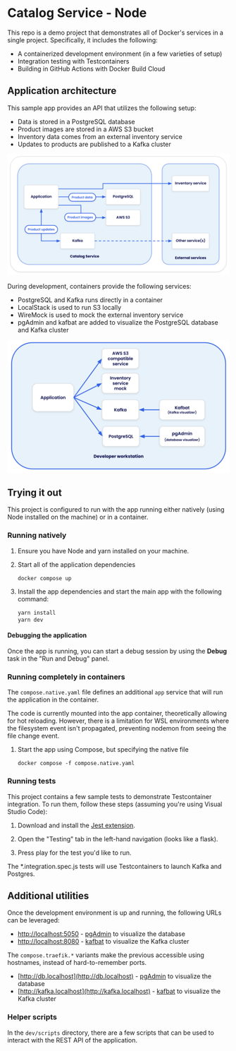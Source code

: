 # Catalog Service - Node

This repo is a demo project that demonstrates all of Docker's services in a single project. Specifically, it includes the following:

- A containerized development environment (in a few varieties of setup)
- Integration testing with Testcontainers
- Building in GitHub Actions with Docker Build Cloud

## Application architecture

This sample app provides an API that utilizes the following setup:

- Data is stored in a PostgreSQL database
- Product images are stored in a AWS S3 bucket
- Inventory data comes from an external inventory service
- Updates to products are published to a Kafka cluster

![Application architecture](./architecture.png)

During development, containers provide the following services:

- PostgreSQL and Kafka runs directly in a container
- LocalStack is used to run S3 locally
- WireMock is used to mock the external inventory service
- pgAdmin and kafbat are added to visualize the PostgreSQL database and Kafka cluster

![Dev environment architecture](./dev-environment-architecture.png)


## Trying it out

This project is configured to run with the app running either natively (using Node installed on the machine) or in a container.

### Running natively

1. Ensure you have Node and yarn installed on your machine.

2. Start all of the application dependencies

    ```console
    docker compose up
    ```

3. Install the app dependencies and start the main app with the following command:

    ```console
    yarn install
    yarn dev
    ```

#### Debugging the application

Once the app is running, you can start a debug session by using the **Debug** task in the "Run and Debug" panel. 


### Running completely in containers

The `compose.native.yaml` file defines an additional `app` service that will run the application in the container. 

The code is currently mounted into the app container, theoretically allowing for hot reloading. However, there is a limitation for WSL environments where the filesystem event isn't propagated, preventing nodemon from seeing the file change event.

1. Start the app using Compose, but specifying the native file

    ```console
    docker compose -f compose.native.yaml
    ```


### Running tests

This project contains a few sample tests to demonstrate Testcontainer integration. To run them, follow these steps (assuming you're using Visual Studio Code):

1. Download and install the [Jest extension](https://marketplace.visualstudio.com/items?itemName=Orta.vscode-jest#user-interface).

2. Open the "Testing" tab in the left-hand navigation (looks like a flask).

3. Press play for the test you'd like to run.

The *.integration.spec.js tests will use Testcontainers to launch Kafka and Postgres.


## Additional utilities

Once the development environment is up and running, the following URLs can be leveraged:

- [http://localhost:5050](http://localhost:5050) - [pgAdmin](https://www.pgadmin.org/) to visualize the database
- [http://localhost:8080](http://localhost:8080) - [kafbat](https://github.com/kafbat/kafka-ui) to visualize the Kafka cluster

The `compose.traefik.*` variants make the previous accessible using hostnames, instead of hard-to-remember ports.

- [http://db.localhost](http://db.localhost) - [pgAdmin](https://www.pgadmin.org/) to visualize the database
- [http://kafka.localhost](http://kafka.localhost) - [kafbat](https://github.com/kafbat/kafka-ui) to visualize the Kafka cluster

### Helper scripts

In the `dev/scripts` directory, there are a few scripts that can be used to interact with the REST API of the application.
